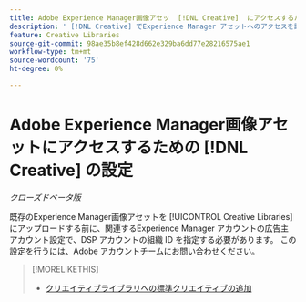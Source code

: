```yaml
---
title: Adobe Experience Manager画像アセッ  [!DNL Creative]  にアクセスするための設定
description: ' [!DNL Creative] でExperience Manager アセットへのアクセスを設定する方法を説明します。'
feature: Creative Libraries
source-git-commit: 98ae35b8ef428d662e329ba6dd77e28216575ae1
workflow-type: tm+mt
source-wordcount: '75'
ht-degree: 0%

---
```


# Adobe Experience Manager画像アセットにアクセスするための [!DNL Creative] の設定

*クローズドベータ版*

既存のExperience Manager画像アセットを [!UICONTROL Creative Libraries] にアップロードする前に、関連するExperience Manager アカウントの広告主アカウント設定で、DSP アカウントの組織 ID を指定する必要があります。 この設定を行うには、Adobe アカウントチームにお問い合わせください。

>[!MORELIKETHIS]
>
>* [ クリエイティブライブラリへの標準クリエイティブの追加 ](creative-add-standard.md)
